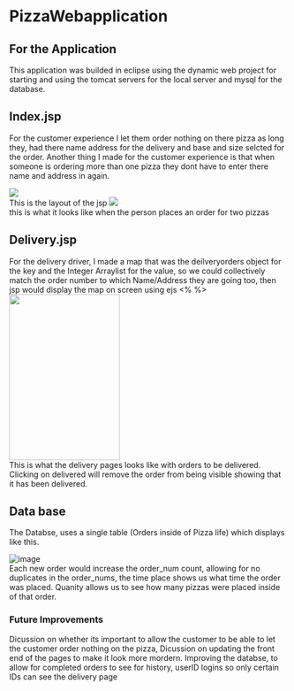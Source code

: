 # PizzaWebapplication
## For the Application 
This application was builded in eclipse using the dynamic web project for starting and using the tomcat servers for the local server and mysql for the database.

## Index.jsp
For the customer experience I let them order nothing on there pizza as long they, had there name address for the delivery and base and size selcted for the order.
Another thing I made for the customer experience is that when someone is ordering more than one pizza they dont have to enter there name and address in again. 

<img src=https://user-images.githubusercontent.com/68049810/184562975-a5962f37-21fa-4e23-9c55-f9a95d62f684.png>
<br> This is the layout of the jsp

<img src=https://user-images.githubusercontent.com/68049810/184563038-90e67c61-f8b9-4934-b330-9f797f38ce5c.png>
<br> this is what it looks like when the person places an order for two pizzas

## Delivery.jsp
For the delivery driver, I made a map that was the deilveryorders object for the key and the Integer Arraylist for the value, so we could collectively match
the order number to which Name/Address they are going too, then jsp would display the map on screen using ejs <% %>
<br> 
<img src=https://user-images.githubusercontent.com/68049810/184563091-ec345f4b-7b9d-4de8-92b7-c16094ade0a6.png style="width:200px; height:300px">
<br> This is what the delivery pages looks like with orders to be delivered. Clicking on delivered will remove the order from being visible showing that it has been delivered. 
 ## Data base
 The Databse, uses a single table (Orders inside of Pizza life) which displays like this. 


![image](https://user-images.githubusercontent.com/68049810/184561856-d1c8c24e-3170-42a1-9b64-dd52caf0bbe7.png)
<br>
Each new order would increase the order_num count, allowing for no duplicates in the order_nums, the time place shows us what time the order was placed. 
Quanity allows us to see how many pizzas were placed inside of that order. 

### Future Improvements
Dicussion on whether its important to allow the customer to be able to let the customer order nothing on the pizza, Dicussion on updating the front end of the pages
to make it look more mordern. Improving the databse, to allow for completed orders to see for history, userID logins so only certain IDs can see the delivery page
